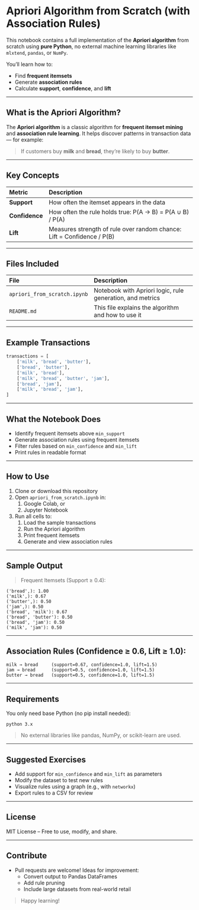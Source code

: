 # Apriori Algorithm from Scratch (with Association Rules)

This notebook contains a full implementation of the **Apriori algorithm** from scratch using **pure Python**, no external machine learning libraries like `mlxtend`, `pandas`, or `NumPy`.

You’ll learn how to:
- Find **frequent itemsets**
- Generate **association rules**
- Calculate **support**, **confidence**, and **lift**

---

## What is the Apriori Algorithm?

The **Apriori algorithm** is a classic algorithm for **frequent itemset mining** and **association rule learning**. It helps discover patterns in transaction data — for example:

> If customers buy **milk** and **bread**, they’re likely to buy **butter**.

---

## Key Concepts

| Metric       | Description                                                                 |
|:--------------|:-----------------------------------------------------------------------------|
| **Support**  | How often the itemset appears in the data                                   |
| **Confidence** | How often the rule holds true: P(A → B) = P(A ∪ B) / P(A)                |
| **Lift**     | Measures strength of rule over random chance: Lift = Confidence / P(B)     |

---

## Files Included

| File                          | Description                                               |
|:-------------------------------|:-----------------------------------------------------------|
| `apriori_from_scratch.ipynb`  | Notebook with Apriori logic, rule generation, and metrics |
| `README.md`                   | This file explains the algorithm and how to use it      |

---

## Example Transactions

```python
transactions = [
    ['milk', 'bread', 'butter'],
    ['bread', 'butter'],
    ['milk', 'bread'],
    ['milk', 'bread', 'butter', 'jam'],
    ['bread', 'jam'],
    ['milk', 'bread', 'jam'],
]
```

---

## What the Notebook Does
- Identify frequent itemsets above `min_support`
- Generate association rules using frequent itemsets
- Filter rules based on `min_confidence` and `min_lift`
- Print rules in readable format

---

## How to Use
1. Clone or download this repository
2. Open `apriori_from_scratch.ipynb` in:
    1. Google Colab, or
    2. Jupyter Notebook
3. Run all cells to:
    1. Load the sample transactions
    2. Run the Apriori algorithm
    3. Print frequent itemsets
    4. Generate and view association rules

---

## Sample Output
> Frequent Itemsets (Support ≥ 0.4):

```
('bread',): 1.00  
('milk',): 0.67  
('butter',): 0.50  
('jam',): 0.50  
('bread', 'milk'): 0.67  
('bread', 'butter'): 0.50  
('bread', 'jam'): 0.50  
('milk', 'jam'): 0.50
```

---

## Association Rules (Confidence ≥ 0.6, Lift ≥ 1.0):

```
milk → bread     (support=0.67, confidence=1.0, lift=1.5)  
jam → bread      (support=0.5, confidence=1.0, lift=1.5)  
butter → bread   (support=0.5, confidence=1.0, lift=1.5)
```

---

## Requirements
You only need base Python (no pip install needed):

```
python 3.x
```

> No external libraries like pandas, NumPy, or scikit-learn are used.


---

## Suggested Exercises
- Add support for `min_confidence` and `min_lift` as parameters
- Modify the dataset to test new rules
- Visualize rules using a graph (e.g., with `networkx`)
- Export rules to a CSV for review

---

## License
MIT License – Free to use, modify, and share.

---


## Contribute
- Pull requests are welcome! Ideas for improvement:
  - Convert output to Pandas DataFrames
  - Add rule pruning
  - Include large datasets from real-world retail

> Happy learning!  
